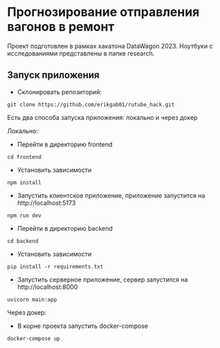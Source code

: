 # Прогнозирование отправления вагонов в ремонт

Проект подготовлен в рамках хакатона DataWagon 2023.
Ноутбуки с исследованиями представлены в папке research.

## Запуск приложения

-   Склонировать репозиторий:

```
git clone https://github.com/erikgab01/rutube_hack.git
```

Есть два способа запуска приложения: локально и через докер

Локально:

-   Перейти в директорию frontend

```
cd frontend
```

-   Установить зависимости

```
npm install
```

-   Запустить клиентское приложение, приложение запустится на http://localhost:5173

```
npm run dev
```

-   Перейти в директорию backend

```
cd backend
```

-   Установить зависимости

```
pip install -r requirements.txt
```

-   Запустить серверное приложение, сервер запустится на http://localhost:8000

```
uvicorn main:app
```

Через докер:

-   В корне проекта запустить docker-compose

```
docker-compose up
```
